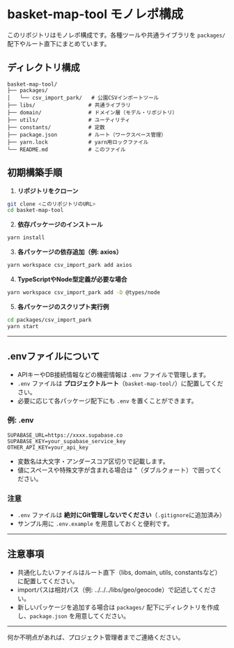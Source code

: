 # basket-map-tool モノレポ構成

このリポジトリはモノレポ構成です。各種ツールや共通ライブラリを `packages/` 配下やルート直下にまとめています。

## ディレクトリ構成

```
basket-map-tool/
├── packages/
│   └── csv_import_park/   # 公園CSVインポートツール
├── libs/                 # 共通ライブラリ
├── domain/               # ドメイン層（モデル・リポジトリ）
├── utils/                # ユーティリティ
├── constants/            # 定数
├── package.json          # ルート（ワークスペース管理）
├── yarn.lock             # yarn用ロックファイル
└── README.md             # このファイル
```

## 初期構築手順

1. **リポジトリをクローン**

```sh
git clone <このリポジトリのURL>
cd basket-map-tool
```

2. **依存パッケージのインストール**

```sh
yarn install
```

3. **各パッケージの依存追加（例: axios）**

```sh
yarn workspace csv_import_park add axios
```

4. **TypeScriptやNode型定義が必要な場合**

```sh
yarn workspace csv_import_park add -D @types/node
```

5. **各パッケージのスクリプト実行例**

```sh
cd packages/csv_import_park
yarn start
```

---

## .envファイルについて

- APIキーやDB接続情報などの機密情報は `.env` ファイルで管理します。
- `.env` ファイルは **プロジェクトルート**（`basket-map-tool/`）に配置してください。
- 必要に応じて各パッケージ配下にも `.env` を置くことができます。

### 例: .env

```
SUPABASE_URL=https://xxxx.supabase.co
SUPABASE_KEY=your_supabase_service_key
OTHER_API_KEY=your_api_key
```

- 変数名は大文字・アンダースコア区切りで記載します。
- 値にスペースや特殊文字が含まれる場合は "（ダブルクォート）で囲ってください。

### 注意
- `.env` ファイルは **絶対にGit管理しないでください**（`.gitignore`に追加済み）
- サンプル用に `.env.example` を用意しておくと便利です。

---

## 注意事項
- 共通化したいファイルはルート直下（libs, domain, utils, constantsなど）に配置してください。
- importパスは相対パス（例: ../../../libs/geo/geocode）で記述してください。
- 新しいパッケージを追加する場合は `packages/` 配下にディレクトリを作成し、`package.json` を用意してください。

---

何か不明点があれば、プロジェクト管理者までご連絡ください。 